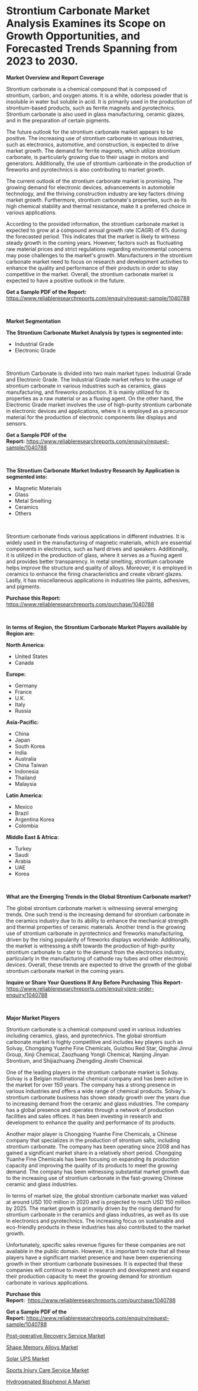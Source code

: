 <p><h1>Strontium Carbonate Market Analysis Examines its Scope on Growth Opportunities, and Forecasted Trends Spanning from 2023 to 2030.</h1></p><p><strong>Market Overview and Report Coverage</strong></p>
<p><p>Strontium carbonate is a chemical compound that is composed of strontium, carbon, and oxygen atoms. It is a white, odorless powder that is insoluble in water but soluble in acid. It is primarily used in the production of strontium-based products, such as ferrite magnets and pyrotechnics. Strontium carbonate is also used in glass manufacturing, ceramic glazes, and in the preparation of certain pigments.</p><p>The future outlook for the strontium carbonate market appears to be positive. The increasing use of strontium carbonate in various industries, such as electronics, automotive, and construction, is expected to drive market growth. The demand for ferrite magnets, which utilize strontium carbonate, is particularly growing due to their usage in motors and generators. Additionally, the use of strontium carbonate in the production of fireworks and pyrotechnics is also contributing to market growth.</p><p>The current outlook of the strontium carbonate market is promising. The growing demand for electronic devices, advancements in automobile technology, and the thriving construction industry are key factors driving market growth. Furthermore, strontium carbonate's properties, such as its high chemical stability and thermal resistance, make it a preferred choice in various applications.</p><p>According to the provided information, the strontium carbonate market is expected to grow at a compound annual growth rate (CAGR) of 6% during the forecasted period. This indicates that the market is likely to witness steady growth in the coming years. However, factors such as fluctuating raw material prices and strict regulations regarding environmental concerns may pose challenges to the market's growth. Manufacturers in the strontium carbonate market need to focus on research and development activities to enhance the quality and performance of their products in order to stay competitive in the market. Overall, the strontium carbonate market is expected to have a positive outlook in the future.</p></p>
<p><strong>Get a Sample PDF of the Report:</strong> <a href="https://www.reliableresearchreports.com/enquiry/request-sample/1040788">https://www.reliableresearchreports.com/enquiry/request-sample/1040788</a></p>
<p>&nbsp;</p>
<p><strong>Market Segmentation</strong></p>
<p><strong>The Strontium Carbonate Market Analysis by types is segmented into:</strong></p>
<p><ul><li>Industrial Grade</li><li>Electronic Grade</li></ul></p>
<p>&nbsp;</p>
<p><p>Strontium Carbonate is divided into two main market types: Industrial Grade and Electronic Grade. The Industrial Grade market refers to the usage of strontium carbonate in various industries such as ceramics, glass manufacturing, and fireworks production. It is mainly utilized for its properties as a raw material or as a fluxing agent. On the other hand, the Electronic Grade market involves the use of high-purity strontium carbonate in electronic devices and applications, where it is employed as a precursor material for the production of electronic components like displays and sensors.</p></p>
<p><strong>Get a Sample PDF of the Report:</strong>&nbsp;<a href="https://www.reliableresearchreports.com/enquiry/request-sample/1040788">https://www.reliableresearchreports.com/enquiry/request-sample/1040788</a></p>
<p>&nbsp;</p>
<p><strong>The Strontium Carbonate Market Industry Research by Application is segmented into:</strong></p>
<p><ul><li>Magnetic Materials</li><li>Glass</li><li>Metal Smelting</li><li>Ceramics</li><li>Others</li></ul></p>
<p>&nbsp;</p>
<p><p>Strontium carbonate finds various applications in different industries. It is widely used in the manufacturing of magnetic materials, which are essential components in electronics, such as hard drives and speakers. Additionally, it is utilized in the production of glass, where it serves as a fluxing agent and provides better transparency. In metal smelting, strontium carbonate helps improve the structure and quality of alloys. Moreover, it is employed in ceramics to enhance the firing characteristics and create vibrant glazes. Lastly, it has miscellaneous applications in industries like paints, adhesives, and pigments.</p></p>
<p><strong>Purchase this Report:</strong>&nbsp; <a href="https://www.reliableresearchreports.com/purchase/1040788">https://www.reliableresearchreports.com/purchase/1040788</a></p>
<p>&nbsp;</p>
<p><strong>In terms of Region, the Strontium Carbonate Market Players available by Region are:</strong></p>
<p>
    <p> <strong> North America: </strong>
        <ul>
            <li>United States</li>
            <li>Canada</li>
        </ul>
        </p> 
    <p> <strong> Europe: </strong>
        <ul>
            <li>Germany</li>
            <li>France</li>
            <li>U.K.</li>
            <li>Italy</li>
            <li>Russia</li>
        </ul>
        </p> 
    <p> <strong> Asia-Pacific: </strong>
        <ul>
            <li>China</li>
            <li>Japan</li>
            <li>South Korea</li>
            <li>India</li>
            <li>Australia</li>
            <li>China Taiwan</li>
            <li>Indonesia</li>
            <li>Thailand</li>
            <li>Malaysia</li>
        </ul>
        </p> 
    <p> <strong> Latin America: </strong>
        <ul>
            <li>Mexico</li>
            <li>Brazil</li>
            <li>Argentina Korea</li>
            <li>Colombia</li>
        </ul>
        </p> 
    <p> <strong> Middle East & Africa: </strong>
        <ul>
            <li>Turkey</li>
            <li>Saudi</li>
            <li>Arabia</li>
            <li>UAE</li>
            <li>Korea</li>
        </ul>
    </p>
    </p>
<p>&nbsp;</p>
<p><strong>What are the Emerging Trends in the Global Strontium Carbonate market?</strong></p>
<p><p>The global strontium carbonate market is witnessing several emerging trends. One such trend is the increasing demand for strontium carbonate in the ceramics industry due to its ability to enhance the mechanical strength and thermal properties of ceramic materials. Another trend is the growing use of strontium carbonate in pyrotechnics and fireworks manufacturing, driven by the rising popularity of fireworks displays worldwide. Additionally, the market is witnessing a shift towards the production of high-purity strontium carbonate to cater to the demand from the electronics industry, particularly in the manufacturing of cathode ray tubes and other electronic devices. Overall, these trends are expected to drive the growth of the global strontium carbonate market in the coming years.</p></p>
<p><strong>Inquire or Share Your Questions If Any Before Purchasing This Report</strong>- <a href="https://www.reliableresearchreports.com/enquiry/pre-order-enquiry/1040788">https://www.reliableresearchreports.com/enquiry/pre-order-enquiry/1040788</a></p>
<p>&nbsp;</p>
<p><strong>Major Market Players</strong></p>
<p><p>Strontium carbonate is a chemical compound used in various industries including ceramics, glass, and pyrotechnics. The global strontium carbonate market is highly competitive and includes key players such as Solvay, Chongqing Yuanhe Fine Chemicals, Guizhou Red Star, Qinghai Jinrui Group, Xinji Chemical, Zaozhuang Yongli Chemical, Nanjing Jinyan Strontium, and Shijiazhuang Zhengding Jinshi Chemical. </p><p>One of the leading players in the strontium carbonate market is Solvay. Solvay is a Belgian multinational chemical company and has been active in the market for over 150 years. The company has a strong presence in various industries and offers a wide range of chemical products. Solvay's strontium carbonate business has shown steady growth over the years due to increasing demand from the ceramic and glass industries. The company has a global presence and operates through a network of production facilities and sales offices. It has been investing in research and development to enhance the quality and performance of its products.</p><p>Another major player is Chongqing Yuanhe Fine Chemicals, a Chinese company that specializes in the production of strontium salts, including strontium carbonate. The company has been operating since 2008 and has gained a significant market share in a relatively short period. Chongqing Yuanhe Fine Chemicals has been focusing on expanding its production capacity and improving the quality of its products to meet the growing demand. The company has been witnessing substantial market growth due to the increasing use of strontium carbonate in the fast-growing Chinese ceramic and glass industries.</p><p>In terms of market size, the global strontium carbonate market was valued at around USD 100 million in 2020 and is projected to reach USD 150 million by 2025. The market growth is primarily driven by the rising demand for strontium carbonate in the ceramics and glass industries, as well as its use in electronics and pyrotechnics. The increasing focus on sustainable and eco-friendly products in these industries has also contributed to the market growth.</p><p>Unfortunately, specific sales revenue figures for these companies are not available in the public domain. However, it is important to note that all these players have a significant market presence and have been experiencing growth in their strontium carbonate businesses. It is expected that these companies will continue to invest in research and development and expand their production capacity to meet the growing demand for strontium carbonate in various applications.</p></p>
<p><strong>Purchase this Report:</strong>&nbsp;&nbsp;<a href="https://www.reliableresearchreports.com/purchase/1040788">https://www.reliableresearchreports.com/purchase/1040788</a></p>
<p></p>
<p><strong>Get a Sample PDF of the Report:</strong>&nbsp;<a href="https://www.reliableresearchreports.com/enquiry/request-sample/1040788">https://www.reliableresearchreports.com/enquiry/request-sample/1040788</a></p>
<p><p><a href="https://www.linkedin.com/pulse/post-operative-recovery-service-market-challenges-opportunities-xulfe/">Post-operative Recovery Service Market</a></p><p><a href="https://github.com/vimar16th/Market-Research-Report-List-1/blob/main/shape-memory-alloys-market.md">Shape Memory Alloys Market</a></p><p><a href="https://medium.com/@santosh.reportprime/solar-ups-market-size-and-market-trends-complete-industry-overview-2023-to-2030-bbf55ec43b53">Solar UPS Market</a></p><p><a href="https://www.linkedin.com/pulse/sports-injury-care-service-market-challenges-opportunities-growth-fzave/">Sports Injury Care Service Market</a></p><p><a href="https://github.com/sofayahoo2023/Market-Research-Report-List-1/blob/main/hydrogenated-bisphenol-a-market.md">Hydrogenated Bisphenol A Market</a></p></p>